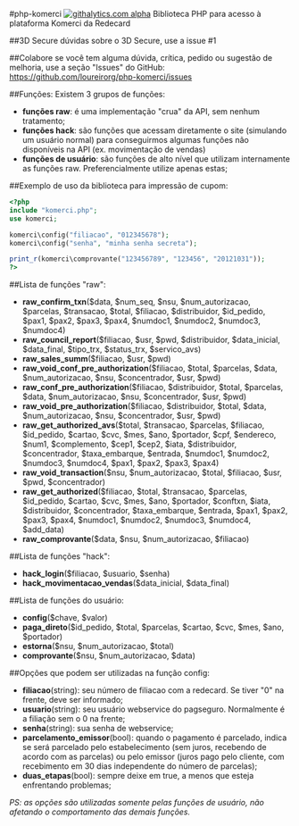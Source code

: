 #php-komerci
[![githalytics.com alpha](https://cruel-carlota.pagodabox.com/d27098cf2e9f554fc7fb6a8beb98b719 "githalytics.com")](http://githalytics.com/loureirorg/php-komerci)
Biblioteca PHP para acesso à plataforma Komerci da Redecard

##3D Secure
dúvidas sobre o 3D Secure, use a issue #1

##Colabore
se você tem alguma dúvida, crítica, pedido ou sugestão de melhoria, use a seção "Issues" do GitHub: https://github.com/loureirorg/php-komerci/issues

##Funções:
Existem 3 grupos de funções:
 * **funções raw**: é uma implementação "crua" da API, sem nenhum tratamento;
 * **funções hack**: são funções que acessam diretamente o site (simulando um usuário normal) para conseguirmos algumas funções não disponíveis na API (ex. movimentação de vendas)
 * **funções de usuário**: são funções de alto nível que utilizam internamente as funções raw. Preferencialmente utilize apenas estas;

##Exemplo de uso da biblioteca para impressão de cupom:
```php
<?php
include "komerci.php";
use komerci;

komerci\config("filiacao", "012345678");
komerci\config("senha", "minha senha secreta");

print_r(komerci\comprovante("123456789", "123456", "20121031"));
?>
```

##Lista de funções "raw":
  * **raw_confirm_txn**($data, $num_seq, $nsu, $num_autorizacao, 
      $parcelas, $transacao, $total, $filiacao, 
      $distribuidor, $id_pedido, $pax1, $pax2, 
      $pax3, $pax4, $numdoc1, $numdoc2, 
      $numdoc3, $numdoc4)
  * **raw_council_report**($filiacao, $usr, $pwd, $distribuidor, 
      $data_inicial, $data_final, $tipo_trx, $status_trx, 
      $servico_avs)
  * **raw_sales_summ**($filiacao, $usr, $pwd)
  * **raw_void_conf_pre_authorization**($filiacao, $total, $parcelas, 
      $data, $num_autorizacao, $nsu, $concentrador, 
      $usr, $pwd)
  * **raw_conf_pre_authorization**($filiacao, $distribuidor, $total, $parcelas, 
      $data, $num_autorizacao, $nsu, $concentrador, 
      $usr, $pwd)
  * **raw_void_pre_authorization**($filiacao, $distribuidor, $total, 
      $data, $num_autorizacao, $nsu, $concentrador, 
      $usr, $pwd)
  * **raw_get_authorized_avs**($total, $transacao, $parcelas, $filiacao,
      $id_pedido, $cartao, $cvc, $mes, 
      $ano, $portador, $cpf, $endereco, 
      $num1, $complemento, $cep1, $cep2, 
      $iata, $distribuidor, $concentrador, $taxa_embarque, 
      $entrada, $numdoc1, $numdoc2, $numdoc3, 
      $numdoc4, $pax1, $pax2, $pax3, 
      $pax4)
  * **raw_void_transaction**($nsu, $num_autorizacao, $total, $filiacao, $usr, $pwd, $concentrador)
  * **raw_get_authorized**($filiacao, $total, $transacao, $parcelas, $id_pedido, $cartao, $cvc, $mes, $ano, $portador, $conftxn, $iata, $distribuidor, $concentrador, $taxa_embarque, $entrada, $pax1, $pax2, $pax3, $pax4, $numdoc1, $numdoc2, $numdoc3, $numdoc4, $add_data)
  * **raw_comprovante**($data, $nsu, $num_autorizacao, $filiacao)

##Lista de funções "hack":
  * **hack_login**($filiacao, $usuario, $senha)
  * **hack_movimentacao_vendas**($data_inicial, $data_final)
  
##Lista de funções do usuário:
  * **config**($chave, $valor)
  * **paga_direto**($id_pedido, $total, $parcelas, $cartao, $cvc, $mes, $ano, $portador)
  * **estorna**($nsu, $num_autorizacao, $total)
  * **comprovante**($nsu, $num_autorizacao, $data)
  
##Opções que podem ser utilizadas na função config:
  * **filiacao**(string): seu número de filiacao com a redecard. Se tiver "0" na frente, deve ser informado;
  * **usuario**(string): seu usuário webservice do pagseguro. Normalmente é a filiação sem o 0 na frente;
  * **senha**(string): sua senha de webservice;
  * **parcelamento_emissor**(bool): quando o pagamento é parcelado, indica se será parcelado pelo estabelecimento (sem juros, recebendo de acordo com as parcelas) ou pelo emissor (juros pago pelo cliente, com recebimento em 30 dias independente do número de parcelas);
  * **duas_etapas**(bool): sempre deixe em true, a menos que esteja enfrentando problemas;
 
*PS: as opções são utilizadas somente pelas funções de usuário, não afetando o comportamento das demais funções.*
